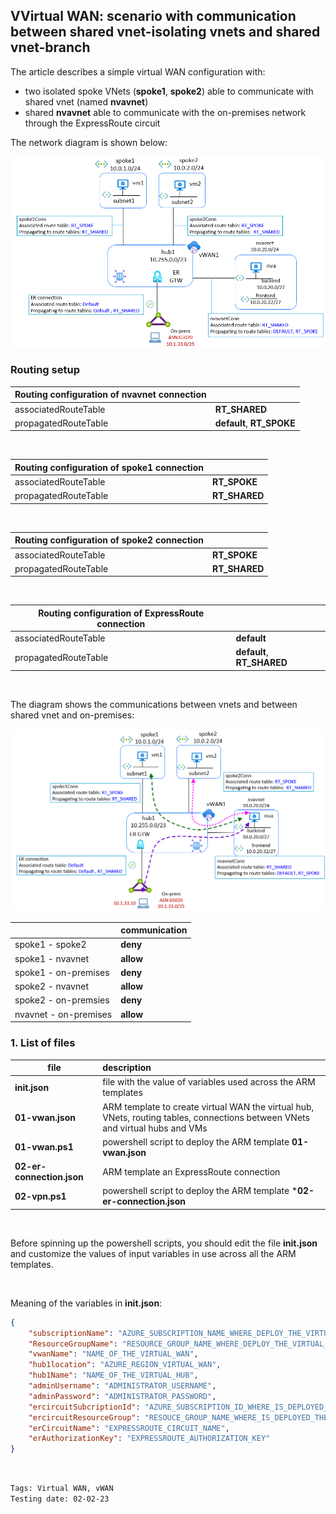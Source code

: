 <properties
pageTitle= 'Virtual WAN: scenario with communication between shared vnet-isolating vnets and shared vnet-branch'
description= "Virtual WAN: scenario with communication between shared vnet-isolating vnets and shared vnet-branch"
documentationcenter: na
services=""
documentationCenter="github repository"
authors="fabferri"
manager=""
editor=""/>

<tags
   ms.service = "configuration-example-Azure Virtual WAN"
   ms.devlang = "na"
   ms.topic = "article"
   ms.tgt_pltfrm = "Azure"
   ms.workload = "Virtual WAN"
   ms.date = "02/02/2023"
   ms.author="fabferri" />

## VVirtual WAN: scenario with communication between shared vnet-isolating vnets and shared vnet-branch
The article describes a simple virtual WAN configuration with:
* two isolated spoke VNets (**spoke1**, **spoke2**) able to communicate with shared vnet (named  **nvavnet**) 
* shared **nvavnet** able to communicate with the on-premises network through the ExpressRoute circuit

The network diagram is shown below:

[![1]][1]


### Routing setup

|Routing configuration of **nvavnet**  connection   ||   
| -------------------- |:-------------------------- | 
| associatedRouteTable | **RT_SHARED**              | 
| propagatedRouteTable | **default**, **RT_SPOKE**  | 

<br>

|Routing configuration of **spoke1** connection  ||
| -------------------- |:----------------------- | 
| associatedRouteTable | **RT_SPOKE**            | 
| propagatedRouteTable | **RT_SHARED**           | 
<br>

|Routing configuration of **spoke2** connection  ||
| -------------------- |:----------------------- | 
| associatedRouteTable | **RT_SPOKE**            | 
| propagatedRouteTable | **RT_SHARED**           | 

<br>

|Routing configuration of ExpressRoute connection   ||
| -------------------- |:-------------------------- | 
| associatedRouteTable | **default**                | 
| propagatedRouteTable | **default**, **RT_SHARED** | 

<br>



The diagram shows the communications between vnets and between shared vnet and on-premises:

[![2]][2]

|                      | communication   |
| -------------------- |:--------------- | 
| spoke1 - spoke2      | **deny**        | 
| spoke1 - nvavnet     | **allow**       | 
| spoke1 - on-premises | **deny**        | 
| spoke2 - nvavnet     | **allow**       |
| spoke2 - on-premsies | **deny**        |
| nvavnet - on-premises| **allow**       |

### <a name="List of files"></a>1. List of files 

| file                   | description                                                         |       
| ---------------------- |:------------------------------------------------------------------- |
| **init.json**          | file with the value of variables used across the ARM templates      |
| **01-vwan.json**       | ARM template to create virtual WAN the virtual hub, VNets, routing tables, connections between VNets and virtual hubs and VMs |
| **01-vwan.ps1**        | powershell script to deploy the ARM template **01-vwan.json**       |
| **02-er-connection.json** | ARM template an ExpressRoute connection                          |
| **02-vpn.ps1**         | powershell script to deploy the ARM template ***02-er-connection.json**        |

<br>
 
Before spinning up the powershell scripts, you should edit the file **init.json** and customize the values of input variables in use across all the ARM templates.

<br>

Meaning of the variables in **init.json**:
```json
{
    "subscriptionName": "AZURE_SUBSCRIPTION_NAME_WHERE_DEPLOY_THE_VIRTUAL_WAN_AND_VNETs",
    "ResourceGroupName": "RESOURCE_GROUP_NAME_WHERE_DEPLOY_THE_VIRTUAL_WAN_AND_VNETs",
    "vwanName": "NAME_OF_THE_VIRTUAL_WAN",
    "hub1location": "AZURE_REGION_VIRTUAL_WAN",
    "hub1Name": "NAME_OF_THE_VIRTUAL_HUB",
    "adminUsername": "ADMINISTRATOR_USERNAME",
    "adminPassword": "ADMINISTRATOR_PASSWORD",
    "ercircuitSubcriptionId": "AZURE_SUBSCRIPTION_ID_WHERE_IS_DEPLOYED_THE_EXPRESSROUTE_CIRCUIT",
    "ercircuitResourceGroup": "RESOUCE_GROUP_NAME_WHERE_IS_DEPLOYED_THE_EXPRESSROUTE_CIRCUIT",
    "erCircuitName": "EXPRESSROUTE_CIRCUIT_NAME",
    "erAuthorizationKey": "EXPRESSROUTE_AUTHORIZATION_KEY"
}
```
<br>


`Tags: Virtual WAN, vWAN` <br>
`Testing date: 02-02-23`

<!--Image References-->

[1]: ./media/network-diagram1.png "network diagram"
[2]: ./media/network-diagram2.png "communication between vnets and between shared vnet and on-premises"

<!--Link References-->

